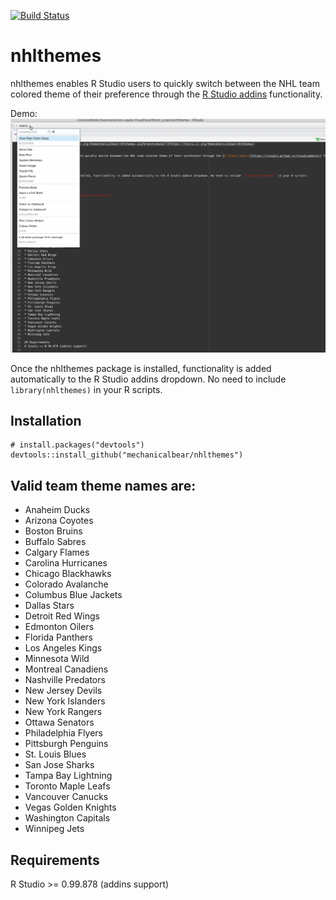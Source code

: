 [![Build Status](https://travis-ci.org/themechanicalbear/nhlthemes.svg?branch=master)](https://travis-ci.org/themcehanicalbear/nhlthemes)

# nhlthemes
nhlthemes enables R Studio users to quickly switch between the NHL team colored theme of their preference through the [R Studio addins](https://rstudio.github.io/rstudioaddins/) functionality.

Demo:
![](nhlthemes_demo.gif)

Once the nhlthemes package is installed, functionality is added automatically to the R Studio addins dropdown. No need to include `library(nhlthemes)` in your R scripts. 

## Installation
```
# install.packages("devtools")
devtools::install_github("mechanicalbear/nhlthemes")
```

## Valid team theme names are:

* Anaheim Ducks
* Arizona Coyotes
* Boston Bruins
* Buffalo Sabres
* Calgary Flames
* Carolina Hurricanes
* Chicago Blackhawks
* Colorado Avalanche
* Columbus Blue Jackets
* Dallas Stars
* Detroit Red Wings
* Edmonton Oilers
* Florida Panthers
* Los Angeles Kings
* Minnesota Wild
* Montreal Canadiens
* Nashville Predators
* New Jersey Devils
* New York Islanders
* New York Rangers
* Ottawa Senators
* Philadelphia Flyers
* Pittsburgh Penguins
* St. Louis Blues
* San Jose Sharks
* Tampa Bay Lightning
* Toronto Maple Leafs
* Vancouver Canucks
* Vegas Golden Knights
* Washington Capitals
* Winnipeg Jets

## Requirements
R Studio >= 0.99.878 (addins support)
